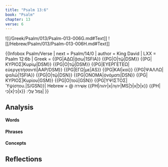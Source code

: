 ```yaml
---
title: "Psalm 13:6"
book: "Psalm"
chapter: 13
verse: 6
---
```

![[/Greek/Psalm/013/Psalm-013-006G.md#Text]]
![[/Hebrew/Psalm/013/Psalm-013-006H.md#Text]]

{{Infobox Psalm/Verse |
  next = Psalm/14/0 |
  author = King David |
  LXX = Psalm 12:6b |
  Greek = {{PG|ΑΔΩ|ᾄσω|1SFIA}} {{PG|Ο|τῷ|DSM}} {{PG|ΚΥΡΙΟΣ|Κυρίῳ|DSM}} {{PG|Ο|τῷ|DSM}} {{PG|ΕΥΕΡΓΕΤΕΩ|εὐεργετήσαντί|AAP/DSM}} {{PG|ΕΓΩ|με|AS}} {{PG|ΚΑΙ|καὶ}} {{PG|ΨΑΛΛΩ|ψαλῶ|1SFIA}} {{PG|Ο|τῷ|DSN}} {{PG|ΟΝΟΜΑ|ὀνόματι|DSN}} {{PG|ΚΥΡΙΟΣ|Κυρίου|GSM}} {{PG|Ο|τοῦ|GSN}} {{PG|ΥΨΙΣΤΟΣ|Ὑψίστου.|S/GSN}}|
  Hebrew = @
אָשִׁירה
{{PH|יהוה|x|יהוָה|MS|לְ|x|לַ|x}} {{PH|כִּי|x|כִּי|x}}
גָמַל
עָלָי
׃|
}}

## Analysis

#### Words

#### Phrases

#### Concepts

## Reflections
